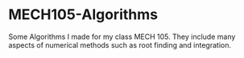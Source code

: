# MECH105-Algorithms
Some Algorithms I made for my class MECH 105.
They include many aspects of numerical methods such as root finding and integration.
